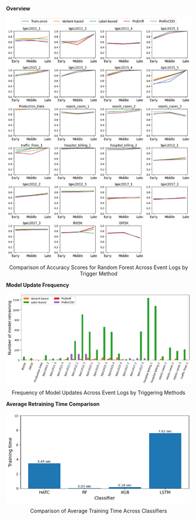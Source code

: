 __Overview__
<p align="center">
    <img src="./readme_img/acc_comparison_rf acc.png" style="margin: 0px 0px 10px 0px">
    Comparison of Accuracy Scores for Random Forest Across Event Logs by Trigger Method

</p>


__Model Update Frequency__
<p align="center">
    <img src="./readme_img/model_update_frequency.png" style="margin: 0px 0px 10px 0px">
    Frequency of Model Updates Across Event Logs by Triggering Methods
</p>

__Average Retraining Time Comparison__
<p align="center">
    <img src="./readme_img/Comparison of Average Training Time Across Classifiers.png" style="margin: 0px 0px 10px 0px">
    Comparison of Average Training Time Across Classifiers
</p>
